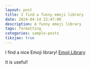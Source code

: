 ```yaml
---
layout: post
title: I find a funny emoji library
date: 2024-04-14 22:47:00
description: A funny emoji library
tags: formatting
categories: sample-posts
tikzjax: true
---
```


I find a nice Emoji library!
<a href="https://getemoji.com/" target="_blank">Emoji Library</a>

It is useful!
